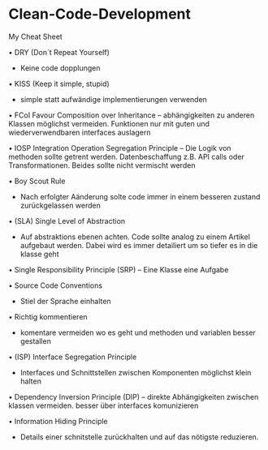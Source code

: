 # Clean-Code-Development


My Cheat Sheet


• DRY (Don´t Repeat Yourself)
- Keine code dopplungen


• KISS (Keep it simple, stupid)
- simple statt aufwändige implementierungen verwenden


• FCoI Favour Composition over Inheritance
– abhängigkeiten zu anderen Klassen möglichst vermeiden.
  Funktionen nur mit guten und wiederverwendbaren interfaces auslagern


• IOSP Integration Operation Segregation Principle
– Die Logik von methoden sollte getrent werden. Datenbeschaffung z.B. API calls oder Transformationen.
  Beides sollte nicht vermischt werden
  
• Boy Scout Rule
- Nach erfolgter Aänderung solte code immer in einem besseren zustand zurückgelassen werden


• (SLA) Single Level of Abstraction 
- Auf abstraktions ebenen achten. Code sollte analog zu einem Artikel aufgebaut werden.
  Dabei wird es immer detailiert um so tiefer es in die klasse geht
  
  
• Single Responsibility Principle (SRP)
– Eine Klasse eine Aufgabe


• Source Code Conventions
- Stiel der Sprache einhalten

• Richtig kommentieren
- komentare vermeiden wo es geht und methoden und variablen besser gestallen

• (ISP) Interface Segregation Principle 
- Interfaces und Schnittstellen zwischen Komponenten möglichst klein halten

• Dependency Inversion Principle (DIP)
– direkte Abhängigkeiten zwischen klassen vermeiden. besser über interfaces komunizieren

• Information Hiding Principle
- Details einer schnitstelle zurückhalten und auf das nötigste reduzieren.
